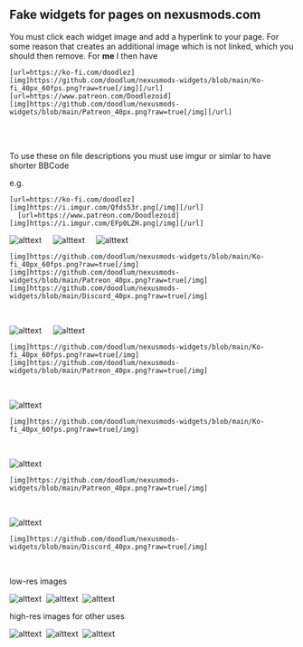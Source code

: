 ## Fake widgets for pages on nexusmods.com  

You must click each widget image and add a hyperlink to your page. For some reason that creates an additional image which is not linked, which you should then remove. For **me** I then have
```
[url=https://ko-fi.com/doodlez][img]https://github.com/doodlum/nexusmods-widgets/blob/main/Ko-fi_40px_60fps.png?raw=true[/img][/url]    [url=https://www.patreon.com/Doodlezoid][img]https://github.com/doodlum/nexusmods-widgets/blob/main/Patreon_40px.png?raw=true[/img][/url]
```
&nbsp;  
&nbsp;  

To use these on file descriptions you must use imgur or simlar to have shorter BBCode

e.g.
```
[url=https://ko-fi.com/doodlez][img]https://i.imgur.com/Qfds53r.png[/img][/url]      [url=https://www.patreon.com/Doodlezoid][img]https://i.imgur.com/EFp0LZH.png[/img][/url] 
```

![alttext](https://github.com/doodlum/nexusmods-widgets/blob/main/Ko-fi_40px_60fps.png)&nbsp;&nbsp;&nbsp;&nbsp;&nbsp;![alttext](https://github.com/doodlum/nexusmods-widgets/blob/main/Patreon_40px.png)&nbsp;&nbsp;&nbsp;&nbsp;&nbsp;![alttext](https://github.com/doodlum/nexusmods-widgets/blob/main/Discord_40px.png)
```
[img]https://github.com/doodlum/nexusmods-widgets/blob/main/Ko-fi_40px_60fps.png?raw=true[/img]      [img]https://github.com/doodlum/nexusmods-widgets/blob/main/Patreon_40px.png?raw=true[/img]      [img]https://github.com/doodlum/nexusmods-widgets/blob/main/Discord_40px.png?raw=true[/img]
```
&nbsp;

![alttext](https://github.com/doodlum/nexusmods-widgets/blob/main/Ko-fi_40px_60fps.png)&nbsp;&nbsp;&nbsp;&nbsp;&nbsp;![alttext](https://github.com/doodlum/nexusmods-widgets/blob/main/Patreon_40px.png)
```
[img]https://github.com/doodlum/nexusmods-widgets/blob/main/Ko-fi_40px_60fps.png?raw=true[/img]      [img]https://github.com/doodlum/nexusmods-widgets/blob/main/Patreon_40px.png?raw=true[/img]
```
&nbsp;

![alttext](https://github.com/doodlum/nexusmods-widgets/blob/main/Ko-fi_40px_60fps.png)
```
[img]https://github.com/doodlum/nexusmods-widgets/blob/main/Ko-fi_40px_60fps.png?raw=true[/img]
```
&nbsp;

![alttext](https://github.com/doodlum/nexusmods-widgets/blob/main/Patreon_40px.png)
```
[img]https://github.com/doodlum/nexusmods-widgets/blob/main/Patreon_40px.png?raw=true[/img]
```
&nbsp;

![alttext](https://github.com/doodlum/nexusmods-widgets/blob/main/Discord_40px.png)
```
[img]https://github.com/doodlum/nexusmods-widgets/blob/main/Discord_40px.png?raw=true[/img]
```
&nbsp;

low-res images


![alttext](https://github.com/doodlum/nexusmods-widgets/blob/main/Ko-fi_40px_60fps.png)&nbsp;
![alttext](https://github.com/doodlum/nexusmods-widgets/blob/main/Patreon_40px.png)&nbsp;
![alttext](https://github.com/doodlum/nexusmods-widgets/blob/main/Discord_40px.png)&nbsp;
&nbsp;



high-res images for other uses


![alttext](https://github.com/doodlum/nexusmods-widgets/blob/main/Ko-fi_140px_60fps.png)&nbsp;
![alttext](https://github.com/doodlum/nexusmods-widgets/blob/main/Patreon_140px.png)&nbsp;
![alttext](https://github.com/doodlum/nexusmods-widgets/blob/main/Discord_140px.png)&nbsp;

